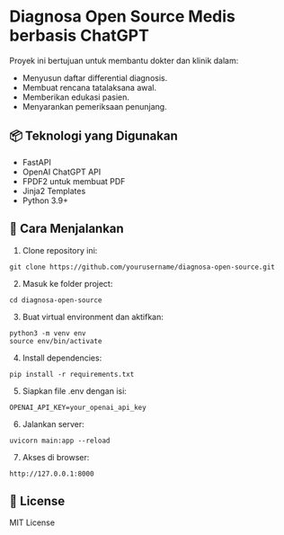 # Diagnosa Open Source Medis berbasis ChatGPT

Proyek ini bertujuan untuk membantu dokter dan klinik dalam:
- Menyusun daftar differential diagnosis.
- Membuat rencana tatalaksana awal.
- Memberikan edukasi pasien.
- Menyarankan pemeriksaan penunjang.

## 📦 Teknologi yang Digunakan
- FastAPI
- OpenAI ChatGPT API
- FPDF2 untuk membuat PDF
- Jinja2 Templates
- Python 3.9+

## 🚀 Cara Menjalankan
1. Clone repository ini:
```
git clone https://github.com/yourusername/diagnosa-open-source.git
```

2. Masuk ke folder project:
```
cd diagnosa-open-source
```

3. Buat virtual environment dan aktifkan:
```
python3 -m venv env
source env/bin/activate
```

4. Install dependencies:
```
pip install -r requirements.txt
```

5. Siapkan file .env dengan isi:
```
OPENAI_API_KEY=your_openai_api_key
```

6. Jalankan server:
```
uvicorn main:app --reload
```

7. Akses di browser:
```
http://127.0.0.1:8000
```

## 📃 License
MIT License
